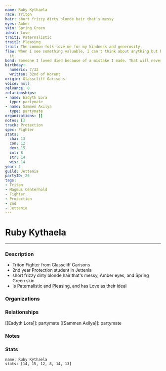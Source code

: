 ```yaml
---
name: Ruby Kythaela
race: Triton
hair: short frizzy dirty blonde hair that's messy
eyes: Amber
skin: Spring Green
ideal: Love
trait1: Paternalistic
trait2: Pleasing
trait: The common folk love me for my kindness and generosity.
flaw: When I see something valuable, I can't think about anything but how to steal
  it.
bond: Someone I loved died because of a mistake I made. That will never happen again.
birthday:
  numeric: 7/32
  written: 32nd of Korent
origin: Glasscliff Garisons
voice: null
relvance: 0
relationships:
- name: Eadyth Lora
  type: partymate
- name: Sammen Axilya
  type: partymate
organizations: []
notes: []
track: Protection
spec: Fighter
stats:
  cha: 13
  con: 12
  dex: 15
  int: 8
  str: 14
  wis: 14
year: 2
guild: Jettenia
partyID: 26
tags:
- Triton
- Magmus Centerhold
- Fighter
- Protection
- 2nd
- Jettenia
---
```

# Ruby Kythaela
---
### Description
- Triton Fighter from Glasscliff Garisons
- 2nd year Protection student in Jettenia
- short frizzy dirty blonde hair that's messy, Amber eyes, and Spring Green skin
- Is Paternalistic and Pleasing, and has Love as their ideal

### Organizations

### Relationships
[[Eadyth Lora]]: partymate
[[Sammen Axilya]]: partymate

### Notes

### Stats
```statblock
name: Ruby Kythaela
stats: [14, 15, 12, 8, 14, 13]
```